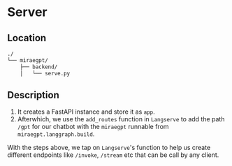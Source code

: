 # Server

## Location
```bash
./
└── miraegpt/
    ├── backend/
    │   └── serve.py
```

## Description
1. It creates a FastAPI instance and store it as `app`. 
2. Afterwhich, we use the `add_routes` function in `Langserve` to add the path `/gpt` for our chatbot with the `miraegpt` runnable from `miraegpt.langgraph.build`.

With the steps above, we tap on `Langserve`'s function to help us create different endpoints like `/invoke`, `/stream` etc that can be call by any client. 
